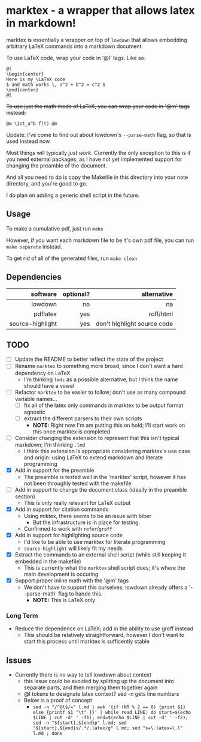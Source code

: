 # marktex - a wrapper that allows latex in markdown!

marktex is essentially a wrapper on top of `lowdown` that
allows embedding arbitrary LaTeX commands  into a
markdown document.

To use LaTeX code, wrap your code in '@l' tags.
Like so:

```
@l
\begin{center}
Here is my \LaTeX code
$ and math works \, a^2 + b^2 = c^2 $
\end{center}
@l
```

~~To use just the math mode of LaTeX, you can wrap your code in '@m' tags instead:~~

```
@m \int_a^b f(t) @m
```
Update: I've come to find out about lowdown's `--parse-math` flag, so that is used instead now.


Most things will typically *just work*.
Currently the only exception to this is if you need external packages,
as I have not yet implemented support for changing the preamble of the document.

And all you need to do is copy the Makefile in this directory
into your note directory, and you're good to go.

I do plan on adding a generic shell script in the future.

## Usage
To make a cumulative pdf, just run `make`

However, if you want each markdown file to be it's own
pdf file, you can run `make separate` instead.

To get rid of all of the generated files, run `make clean`

## Dependencies

software         | optional? | alternative
----:            | -----:    | --:
lowdown          | no        | na
pdflatex         | yes       | roff/html
source-highlight | yes       | don't highlight source code


## TODO
- [ ] Update the README to better reflect the state of the project
- [ ] Rename `marktex` to something more broad, since I don't want a hard dependency on LaTeX
	- I'm thinking `lmdc` as a possible alternative, but I think the name should have a vowel
- [ ] Refactor `marktex` to be easier to follow; don't use as many compound variable names...
	- [ ] fix all of the latex only commands in marktex to be output format agnostic
	- [ ] extract the different parsers to their own scripts
		- **NOTE:** Right now I'm am putting this on hold; I'll start work on this once marktex is completed
- [ ] Consider changing the extension to represent that this isn't typical markdown; I'm thinking `.lmd`
	- I think this extension is appropriate considering marktex's use case and origin: using LaTeX to extend markdown and literate programming
- [x] Add in support for the preamble
	- The preamble is tested well in the 'marktex' script, however it has not been throughly tested with the makefile
- [ ] Add in support to change the document class (ideally in the preamble section)
	- This is only really relevant for LaTeX output
- [x] Add in support for citation commands
	- Using miktex, there seems to be an issue with biber
		- But the infrastructure is in place for testing.
	- Confirmed to work with `refer`/`groff`
- [x] Add in support for highlighting source code
	- I'd like to be able to use marktex for literate programming
	- `source-highlight` will likely fit my needs
- [x] Extract the commands to an external shell script (while still keeping it embedded in the makefile)
	- This is currently what the `marktex` shell script does; it's where the main development is occuring
- [x] Support proper inline math with the '@m' tags
	- We don't have to support this ourselves; lowdown already offers a '--parse-math' flag to hande this.
		- **NOTE:** This is LaTeX only

### Long Term
- Reduce the dependence on LaTeX; add in the ability to use groff instead
	- This should be relatively straightforward, however I don't want to start this process until marktex is sufficently stable

## Issues
- Currently there is no way to tell lowdown about context
	- this issue could be avoided by splitting up the document into separate parts, and then merging them together again
	- @l tokens to designate latex context? sed -n gets line numbers
	- Below is a proof of concept
		-  `sed -n "/^@l$/=" l.md | awk '{if (NR % 2 == 0) {print $1} else {printf $1 "\t" }}' | while read LINE; do start=$(echo $LINE | cut -d' ' -f1); end=$(echo $LINE | cut -d' ' -f2); sed -n "${start},${end}p" l.md; sed "${start},${end}s/.*/.latex/g" l.md; sed "s=\.latex=\.l" l.md ; done`



